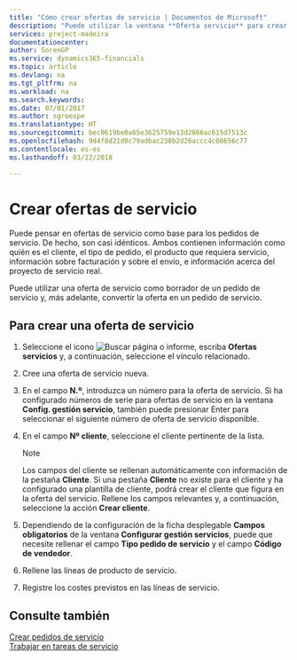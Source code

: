 ```yaml
---
title: "Cómo crear ofertas de servicio | Documentos de Microsoft"
description: "Puede utilizar la ventana **Oferta servicio** para crear documentos en los que se introduce información acerca de un servicio, como reparación y mantenimiento, de productos de servicio a solicitud del cliente. Puede utilizar una oferta de servicio como borrador de un pedido de servicio y, más adelante, convertir la oferta en un pedido de servicio."
services: project-madeira
documentationcenter: 
author: SorenGP
ms.service: dynamics365-financials
ms.topic: article
ms.devlang: na
ms.tgt_pltfrm: na
ms.workload: na
ms.search.keywords: 
ms.date: 07/01/2017
ms.author: sgroespe
ms.translationtype: HT
ms.sourcegitcommit: bec0619be0a65e3625759e13d2866ac615d7513c
ms.openlocfilehash: 9d4f8d21d0c79adbac238b2d26accc4c08656c77
ms.contentlocale: es-es
ms.lasthandoff: 03/22/2018

---
```

# <a name="create-service-quotes"></a>Crear ofertas de servicio
Puede pensar en ofertas de servicio como base para los pedidos de servicio. De hecho, son casi idénticos. Ambos contienen información como quién es el cliente, el tipo de pedido, el producto que requiera servicio, información sobre facturación y sobre el envío, e información acerca del proyecto de servicio real.
 
Puede utilizar una oferta de servicio como borrador de un pedido de servicio y, más adelante, convertir la oferta en un pedido de servicio.  
  
## <a name="to-create-a-service-quote"></a>Para crear una oferta de servicio  
1. Seleccione el icono ![Buscar página o informe](media/ui-search/search_small.png "icono Buscar página o informe"), escriba **Ofertas servicios** y, a continuación, seleccione el vínculo relacionado.  
2. Cree una oferta de servicio nueva.  
3. En el campo **N.º**, introduzca un número para la oferta de servicio. Si ha configurado números de serie para ofertas de servicio en la ventana **Config. gestión servicio**, también puede presionar Enter para seleccionar el siguiente número de oferta de servicio disponible.  
4. En el campo **Nº cliente**,  seleccione el cliente pertinente de la lista.  

   > [!Note]  
   >  Los campos del cliente se rellenan automáticamente con información de la pestaña **Cliente**. Si una pestaña **Cliente** no existe para el cliente y ha configurado una plantilla de cliente, podrá crear el cliente que figura en la oferta del servicio. Rellene los campos relevantes y, a continuación, seleccione la acción **Crear cliente**.  
  
5. Dependiendo de la configuración de la ficha desplegable **Campos obligatorios** de la ventana **Configurar gestión servicios**, puede que necesite rellenar el campo **Tipo pedido de servicio** y el campo **Código de vendedor**.  
6. Rellene las líneas de producto de servicio.  
7. Registre los costes previstos en las líneas de servicio.  
  
## <a name="see-also"></a>Consulte también  
[Crear pedidos de servicio](service-how-to-create-service-orders.md)  
[Trabajar en tareas de servicio](service-how-to-work-on-service-tasks.md)  

 
